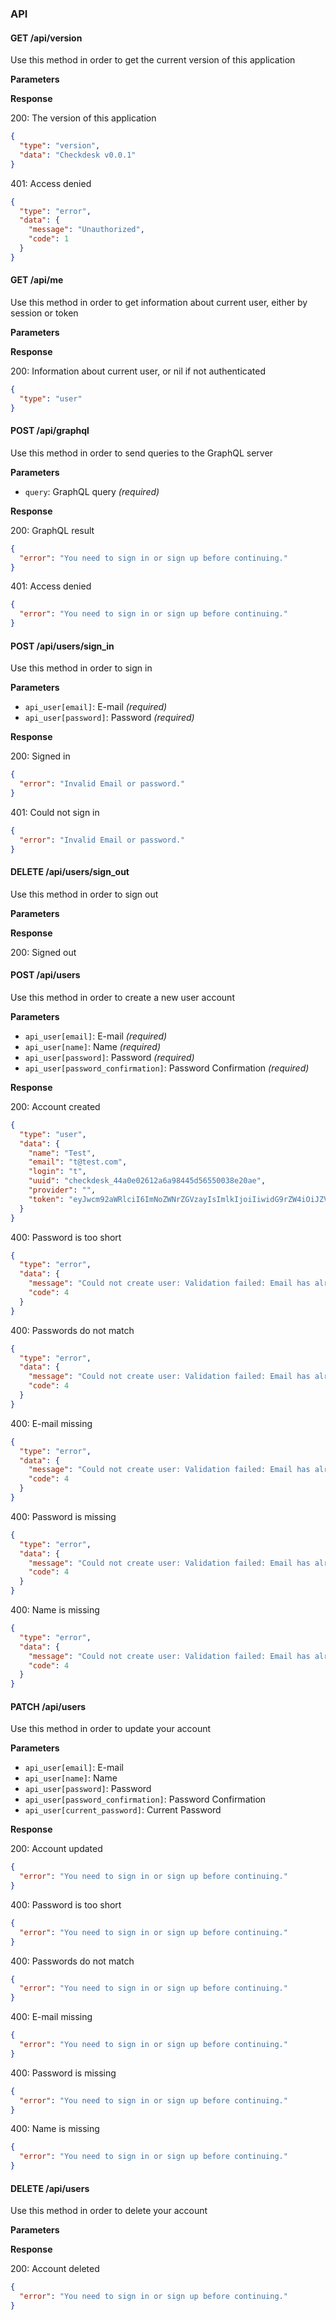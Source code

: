 ### API

#### GET /api/version

Use this method in order to get the current version of this application

**Parameters**


**Response**

200: The version of this application
```json
{
  "type": "version",
  "data": "Checkdesk v0.0.1"
}
```

401: Access denied
```json
{
  "type": "error",
  "data": {
    "message": "Unauthorized",
    "code": 1
  }
}
```


#### GET /api/me

Use this method in order to get information about current user, either by session or token

**Parameters**


**Response**

200: Information about current user, or nil if not authenticated
```json
{
  "type": "user"
}
```


#### POST /api/graphql

Use this method in order to send queries to the GraphQL server

**Parameters**

* `query`: GraphQL query _(required)_

**Response**

200: GraphQL result
```json
{
  "error": "You need to sign in or sign up before continuing."
}
```

401: Access denied
```json
{
  "error": "You need to sign in or sign up before continuing."
}
```


#### POST /api/users/sign_in

Use this method in order to sign in

**Parameters**

* `api_user[email]`: E-mail _(required)_
* `api_user[password]`: Password _(required)_

**Response**

200: Signed in
```json
{
  "error": "Invalid Email or password."
}
```

401: Could not sign in
```json
{
  "error": "Invalid Email or password."
}
```


#### DELETE /api/users/sign_out

Use this method in order to sign out

**Parameters**


**Response**

200: Signed out


#### POST /api/users

Use this method in order to create a new user account

**Parameters**

* `api_user[email]`: E-mail _(required)_
* `api_user[name]`: Name _(required)_
* `api_user[password]`: Password _(required)_
* `api_user[password_confirmation]`: Password Confirmation _(required)_

**Response**

200: Account created
```json
{
  "type": "user",
  "data": {
    "name": "Test",
    "email": "t@test.com",
    "login": "t",
    "uuid": "checkdesk_44a0e02612a6a98445d56550038e20ae",
    "provider": "",
    "token": "eyJwcm92aWRlciI6ImNoZWNrZGVzayIsImlkIjoiIiwidG9rZW4iOiJZVlRf++nc1VQSiIsInNlY3JldCI6IlB0U1ptYVYzIn0=++n"
  }
}
```

400: Password is too short
```json
{
  "type": "error",
  "data": {
    "message": "Could not create user: Validation failed: Email has already been taken",
    "code": 4
  }
}
```

400: Passwords do not match
```json
{
  "type": "error",
  "data": {
    "message": "Could not create user: Validation failed: Email has already been taken",
    "code": 4
  }
}
```

400: E-mail missing
```json
{
  "type": "error",
  "data": {
    "message": "Could not create user: Validation failed: Email has already been taken",
    "code": 4
  }
}
```

400: Password is missing
```json
{
  "type": "error",
  "data": {
    "message": "Could not create user: Validation failed: Email has already been taken",
    "code": 4
  }
}
```

400: Name is missing
```json
{
  "type": "error",
  "data": {
    "message": "Could not create user: Validation failed: Email has already been taken",
    "code": 4
  }
}
```


#### PATCH /api/users

Use this method in order to update your account

**Parameters**

* `api_user[email]`: E-mail
* `api_user[name]`: Name
* `api_user[password]`: Password
* `api_user[password_confirmation]`: Password Confirmation
* `api_user[current_password]`: Current Password

**Response**

200: Account updated
```json
{
  "error": "You need to sign in or sign up before continuing."
}
```

400: Password is too short
```json
{
  "error": "You need to sign in or sign up before continuing."
}
```

400: Passwords do not match
```json
{
  "error": "You need to sign in or sign up before continuing."
}
```

400: E-mail missing
```json
{
  "error": "You need to sign in or sign up before continuing."
}
```

400: Password is missing
```json
{
  "error": "You need to sign in or sign up before continuing."
}
```

400: Name is missing
```json
{
  "error": "You need to sign in or sign up before continuing."
}
```


#### DELETE /api/users

Use this method in order to delete your account

**Parameters**


**Response**

200: Account deleted
```json
{
  "error": "You need to sign in or sign up before continuing."
}
```

